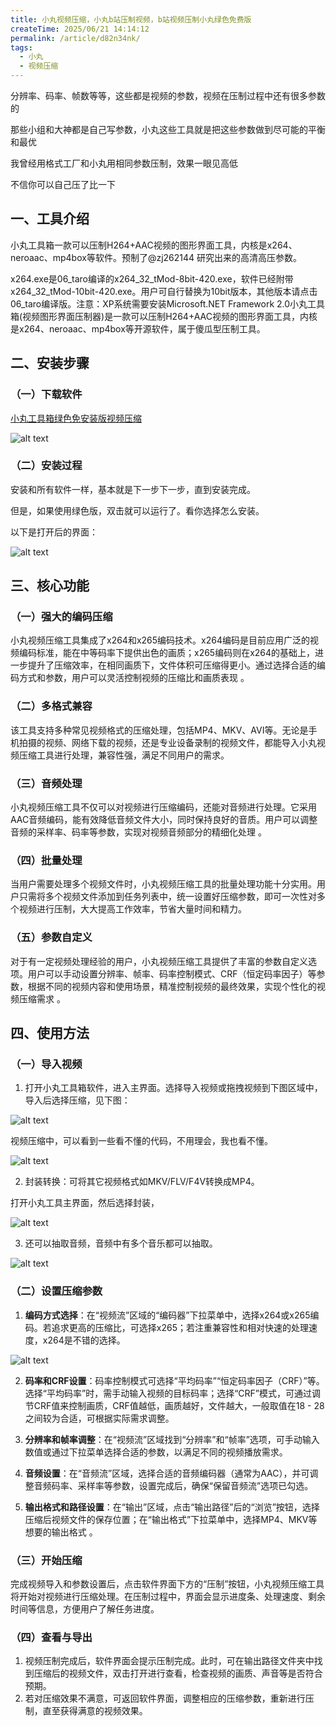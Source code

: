 ```yaml
---
title: 小丸视频压缩，小丸b站压制视频，b站视频压制小丸绿色免费版
createTime: 2025/06/21 14:14:12
permalink: /article/d82n34nk/
tags: 
  - 小丸
  - 视频压缩
---
```



分辨率、码率、帧数等等，这些都是视频的参数，视频在压制过程中还有很多参数的

那些小组和大神都是自己写参数，小丸这些工具就是把这些参数做到尽可能的平衡和最优

我曾经用格式工厂和小丸用相同参数压制，效果一眼见高低

不信你可以自己压了比一下


## 一、工具介绍

小丸工具箱一款可以压制H264+AAC视频的图形界面工具，内核是x264、neroaac、mp4box等软件。预制了@zj262144 研究出来的高清高压参数。


x264.exe是06_taro编译的x264_32_tMod-8bit-420.exe，软件已经附带x264_32_tMod-10bit-420.exe。用户可自行替换为10bit版本，其他版本请点击06_taro编译版。注意：XP系统需要安装Microsoft.NET Framework 2.0小丸工具箱(视频图形界面压制器)是一款可以压制H264+AAC视频的图形界面工具，内核是x264、neroaac、mp4box等开源软件，属于傻瓜型压制工具。

## 二、安装步骤

### （一）下载软件

[小丸工具箱绿色免安装版视频压缩](https://pan.quark.cn/s/423ed90a3f16)


![alt text](1.png)

### （二）安装过程

安装和所有软件一样，基本就是下一步下一步，直到安装完成。

但是，如果使用绿色版，双击就可以运行了。看你选择怎么安装。

以下是打开后的界面：

![alt text](2.png)

## 三、核心功能

### （一）强大的编码压缩
小丸视频压缩工具集成了x264和x265编码技术。x264编码是目前应用广泛的视频编码标准，能在中等码率下提供出色的画质；x265编码则在x264的基础上，进一步提升了压缩效率，在相同画质下，文件体积可压缩得更小。通过选择合适的编码方式和参数，用户可以灵活控制视频的压缩比和画质表现 。

### （二）多格式兼容
该工具支持多种常见视频格式的压缩处理，包括MP4、MKV、AVI等。无论是手机拍摄的视频、网络下载的视频，还是专业设备录制的视频文件，都能导入小丸视频压缩工具进行处理，兼容性强，满足不同用户的需求。

### （三）音频处理
小丸视频压缩工具不仅可以对视频进行压缩编码，还能对音频进行处理。它采用AAC音频编码，能有效降低音频文件大小，同时保持良好的音质。用户可以调整音频的采样率、码率等参数，实现对视频音频部分的精细化处理 。

### （四）批量处理
当用户需要处理多个视频文件时，小丸视频压缩工具的批量处理功能十分实用。用户只需将多个视频文件添加到任务列表中，统一设置好压缩参数，即可一次性对多个视频进行压制，大大提高工作效率，节省大量时间和精力。

### （五）参数自定义
对于有一定视频处理经验的用户，小丸视频压缩工具提供了丰富的参数自定义选项。用户可以手动设置分辨率、帧率、码率控制模式、CRF（恒定码率因子）等参数，根据不同的视频内容和使用场景，精准控制视频的最终效果，实现个性化的视频压缩需求 。

## 四、使用方法

### （一）导入视频

1. 打开小丸工具箱软件，进入主界面。选择导入视频或拖拽视频到下图区域中，导入后选择压缩，见下图：

![alt text](3.png)

视频压缩中，可以看到一些看不懂的代码，不用理会，我也看不懂。

![alt text](4.png)

2. 封装转换：可将其它视频格式如MKV/FLV/F4V转换成MP4。

打开小丸工具主界面，然后选择封装，

![alt text](5.png)

3. 还可以抽取音频，音频中有多个音乐都可以抽取。

![alt text](6.png)

### （二）设置压缩参数
1. **编码方式选择**：在“视频流”区域的“编码器”下拉菜单中，选择x264或x265编码。若追求更高的压缩比，可选择x265；若注重兼容性和相对快速的处理速度，x264是不错的选择。

![alt text](7.png)

2. **码率和CRF设置**：码率控制模式可选择“平均码率”“恒定码率因子（CRF）”等。选择“平均码率”时，需手动输入视频的目标码率；选择“CRF”模式，可通过调节CRF值来控制画质，CRF值越低，画质越好，文件越大，一般取值在18 - 28之间较为合适，可根据实际需求调整。

3. **分辨率和帧率调整**：在“视频流”区域找到“分辨率”和“帧率”选项，可手动输入数值或通过下拉菜单选择合适的参数，以满足不同的视频播放需求。

4. **音频设置**：在“音频流”区域，选择合适的音频编码器（通常为AAC），并可调整音频码率、采样率等参数，设置完成后，确保“保留音频流”选项已勾选。
5. **输出格式和路径设置**：在“输出”区域，点击“输出路径”后的“浏览”按钮，选择压缩后视频文件的保存位置；在“输出格式”下拉菜单中，选择MP4、MKV等想要的输出格式 。

### （三）开始压缩
完成视频导入和参数设置后，点击软件界面下方的“压制”按钮，小丸视频压缩工具将开始对视频进行压缩处理。在压制过程中，界面会显示进度条、处理速度、剩余时间等信息，方便用户了解任务进度。

### （四）查看与导出
1. 视频压制完成后，软件界面会提示压制完成。此时，可在输出路径文件夹中找到压缩后的视频文件，双击打开进行查看，检查视频的画质、声音等是否符合预期。
2. 若对压缩效果不满意，可返回软件界面，调整相应的压缩参数，重新进行压制，直至获得满意的视频效果。 
